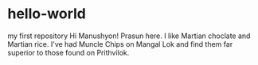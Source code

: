 # hello-world
my first repository
Hi Manushyon!
Prasun here. I like Martian choclate and Martian rice.
I've had Muncle Chips on Mangal Lok and find them far superior to those found on Prithvilok.
